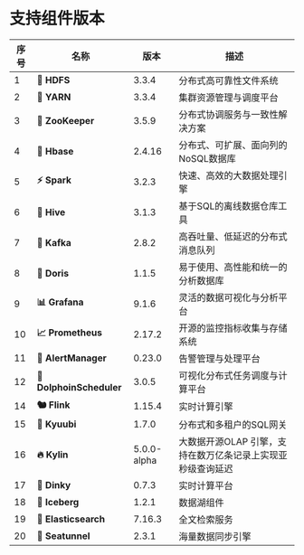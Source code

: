 # 支持组件版本

| 序号  | 名称                       | 版本          | 描述                               |
|-----|--------------------------|-------------|----------------------------------|
| 1   | **📁 HDFS**              | 3.3.4       | 分布式高可靠性文件系统                      |
| 2   | **🚀 YARN**              | 3.3.4       | 集群资源管理与调度平台                      |
| 3   | **🦜 ZooKeeper**         | 3.5.9       | 分布式协调服务与一致性解决方案                  |
| 4   | **🐘 Hbase**             | 2.4.16      | 分布式、可扩展、面向列的NoSQL数据库             |
| 5   | **⚡️ Spark**             | 3.2.3       | 快速、高效的大数据处理引擎                    |
| 6   | **🐝 Hive**              | 3.1.3       | 基于SQL的离线数据仓库工具                   |
| 7   | **🐧 Kafka**             | 2.8.2       | 高吞吐量、低延迟的分布式消息队列                 |
| 8   | **🌊 Doris**             | 1.1.5       | 易于使用、高性能和统一的分析数据库                |
| 9   | **📊 Grafana**           | 9.1.6       | 灵活的数据可视化与分析平台                    |
| 10  | **📈 Prometheus**        | 2.17.2      | 开源的监控指标收集与存储系统                   |
| 11  | **🚨 AlertManager**      | 0.23.0      | 告警管理与处理平台                        |
| 12  | **🐬 DolphoinScheduler** | 3.0.5       | 可视化分布式任务调度与计算平台                  |
| 14  | **🐿️ Flink**            | 1.15.4      | 实时计算引擎                           |
| 15  | **🦊 Kyuubi**            | 1.7.0       | 分布式和多租户的SQL网关                    |
| 16  | **🔥 Kylin**             | 5.0.0-alpha | 大数据开源OLAP 引擎，支持在数万亿条记录上实现亚秒级查询延迟 |
| 17  | **🎫 Dinky**             | 0.7.3       | 实时计算平台                           |
| 18  | **🧊 Iceberg**           | 1.2.1       | 数据湖组件                            |
| 19  | **🧿 Elasticsearch**     | 7.16.3      | 全文检索服务                           |
| 20  | **🌊 Seatunnel**        | 2.3.1  | 海量数据同步引擎             |

